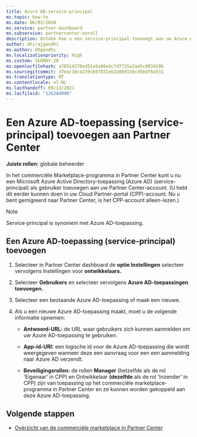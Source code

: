 ```yaml
---
title: Azure AD-service-principal
ms.topic: how-to
ms.date: 06/03/2020
ms.service: partner-dashboard
ms.subservice: partnercenter-enroll
description: Ontdek hoe u een service-principal toevoegt aan uw Azure AD-tenant. Dit betekent dat u een Azure AD-toepassing (service-principal) toevoegt aan Partner Center.
author: dhirajgandhi
ms.author: dhgandhi
ms.localizationpriority: High
ms.custom: SEOMAY.20
ms.openlocfilehash: a7851d270ad51a5a06ebc7d7725a2ae5c803419b
ms.sourcegitcommit: 37eac16c4339cb97831eb2a86d156c45bdf6a531
ms.translationtype: MT
ms.contentlocale: nl-NL
ms.lasthandoff: 09/13/2021
ms.locfileid: "126244996"
---
```

# <a name="add-an-azure-ad-application-service-principal-in-partner-center"></a>Een Azure AD-toepassing (service-principal) toevoegen aan Partner Center

**Juiste rollen:** globale beheerder

In het commerciële Marketplace-programma in Partner Center kunt u nu een Microsoft Azure Active Directory-toepassing (Azure AD) (service-principal) als gebruiker toevoegen aan uw Partner Center-account. (U hebt dit eerder kunnen doen in uw Cloud Partner-portal (CPP)-account. Nu u bent gemigreerd naar Partner Center, is het CPP-account alleen-lezen.)
 
>[!Note] 
>Service-principal is synoniem met Azure AD-toepassing.

## <a name="add-an-azure-ad-application-service-principal"></a>Een Azure AD-toepassing (service-principal) toevoegen

1. Selecteer in Partner Center dashboard de **optie Instellingen** selecteer vervolgens Instellingen voor **ontwikkelaars.**

2. Selecteer **Gebruikers** en selecteer vervolgens **Azure AD-toepassingen toevoegen.**

3. Selecteer een bestaande Azure AD-toepassing of maak een nieuwe.

4. Als u een nieuwe Azure AD-toepassing maakt, moet u de volgende informatie opnemen:  

   - **Antwoord-URL:** de URL waar gebruikers zich kunnen aanmelden om uw Azure AD-toepassing te gebruiken.

   - **App-id-URI:** een logische id voor de Azure AD-toepassing die wordt weergegeven wanneer deze een aanvraag voor een een aanmelding naar Azure AD verzendt.

   - **Beveiligingsrollen:** de rollen **Manager** (hetzelfde als de rol 'Eigenaar' in CPP) en Ontwikkelaar **(dezelfde** als de rol 'Inzender' in CPP) zijn van toepassing op het commerciële marketplace-programma in Partner Center en ze kunnen worden gekoppeld aan deze Azure AD-toepassing.  

## <a name="next-steps"></a>Volgende stappen

- [Overzicht van de commerciële marketplace in Partner Center](csp-commercial-marketplace-overview.md)